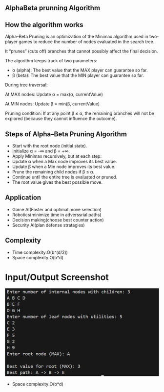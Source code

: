 ## AlphaBeta prunning Algorithm

## How the algorithm works
Alpha–Beta Pruning is an optimization of the Minimax algorithm used in two-player games to reduce the number of nodes evaluated in the search tree.

It “prunes” (cuts off) branches that cannot possibly affect the final decision.

The algorithm keeps track of two parameters:

- α (alpha): The best value that the MAX player can guarantee so far.
- β (beta): The best value that the MIN player can guarantee so far.

During tree traversal:

At MAX nodes:
Update α = max(α, currentValue)

At MIN nodes:
Update β = min(β, currentValue)

Pruning condition:
If at any point β ≤ α, the remaining branches will not be explored (because they cannot influence the outcome).

## Steps of Alpha–Beta Pruning Algorithm

- Start with the root node (initial state).
- Initialize α = -∞ and β = +∞.
- Apply Minimax recursively, but at each step:
- Update α when a Max node improves its best value.
- Update β when a Min node improves its best value.
- Prune the remaining child nodes if β ≤ α.
- Continue until the entire tree is evaluated or pruned.
- The root value gives the best possible move.

## Application
- Game AI(Faster and optimal move selection)
- Robotics(minimize time in adverssrial paths)
- Decision making(choose best counter action)
- Security AI(plan defense stratagies)

## Complexity
- Time complexity:O(b^(d/2))
- Space complexity:O(b*d)

# Input/Output Screenshot
![ Input_Output_Screenshot](https://github.com/Shajeda708/AI-/blob/main/Algorithm_Implementation/AlphaBeta/Screenshot.png)

- Space complexity:O(b*d)

